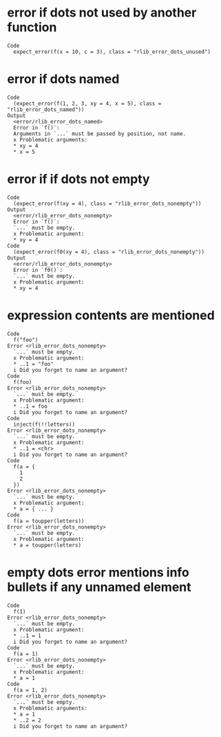 # error if dots not used by another function

    Code
      expect_error(f(x = 10, c = 3), class = "rlib_error_dots_unused")

# error if dots named

    Code
      (expect_error(f(1, 2, 3, xy = 4, x = 5), class = "rlib_error_dots_named"))
    Output
      <error/rlib_error_dots_named>
      Error in `f()`:
      Arguments in `...` must be passed by position, not name.
      x Problematic arguments:
      * xy = 4
      * x = 5

# error if if dots not empty

    Code
      (expect_error(f(xy = 4), class = "rlib_error_dots_nonempty"))
    Output
      <error/rlib_error_dots_nonempty>
      Error in `f()`:
      `...` must be empty.
      x Problematic argument:
      * xy = 4
    Code
      (expect_error(f0(xy = 4), class = "rlib_error_dots_nonempty"))
    Output
      <error/rlib_error_dots_nonempty>
      Error in `f0()`:
      `...` must be empty.
      x Problematic argument:
      * xy = 4

# expression contents are mentioned

    Code
      f("foo")
    Error <rlib_error_dots_nonempty>
      `...` must be empty.
      x Problematic argument:
      * ..1 = "foo"
      i Did you forget to name an argument?
    Code
      f(foo)
    Error <rlib_error_dots_nonempty>
      `...` must be empty.
      x Problematic argument:
      * ..1 = foo
      i Did you forget to name an argument?
    Code
      inject(f(!!letters))
    Error <rlib_error_dots_nonempty>
      `...` must be empty.
      x Problematic argument:
      * ..1 = <chr>
      i Did you forget to name an argument?
    Code
      f(a = {
        1
        2
      })
    Error <rlib_error_dots_nonempty>
      `...` must be empty.
      x Problematic argument:
      * a = { ... }
    Code
      f(a = toupper(letters))
    Error <rlib_error_dots_nonempty>
      `...` must be empty.
      x Problematic argument:
      * a = toupper(letters)

# empty dots error mentions info bullets if any unnamed element

    Code
      f(1)
    Error <rlib_error_dots_nonempty>
      `...` must be empty.
      x Problematic argument:
      * ..1 = 1
      i Did you forget to name an argument?
    Code
      f(a = 1)
    Error <rlib_error_dots_nonempty>
      `...` must be empty.
      x Problematic argument:
      * a = 1
    Code
      f(a = 1, 2)
    Error <rlib_error_dots_nonempty>
      `...` must be empty.
      x Problematic arguments:
      * a = 1
      * ..2 = 2
      i Did you forget to name an argument?

